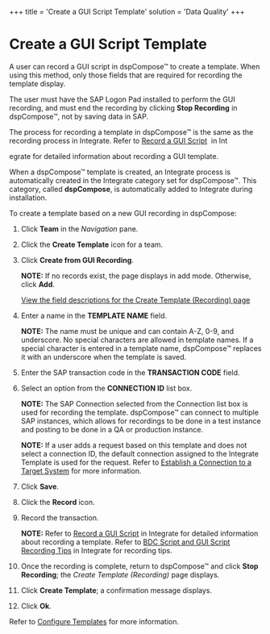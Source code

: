 +++
title = 'Create a GUI Script Template'
solution = 'Data Quality'
+++

# Create a GUI Script Template

A user can record a GUI script in dspCompose™ to create a template. When
using this method, only those fields that are required for recording the
template display.

The user must have the SAP Logon Pad installed to perform the GUI
recording, and must end the recording by clicking **Stop Recording** in
dspCompose™, not by saving data in SAP.

The process for recording a template in dspCompose™ is the same as the
recording process in Integrate. Refer to [Record a GUI
Script](../../../Platform/Integrate/Use_Cases/Record_a_GUI_Script)
 in Int

egrate for detailed information about recording a GUI template.

When a dspCompose™ template is created, an Integrate process is
automatically created in the Integrate category set for dspCompose™.
This category, called **dspCompose**, is automatically added to
Integrate during installation.

To create a template based on a new GUI recording in dspCompose:

1.  Click **Team** in the *Navigation* pane.

2.  Click the **Create Template** icon for a team.

3.  Click **Create from GUI Recording**.
    
    **NOTE:** If no records exist, the page displays in add mode.
    Otherwise, click **Add**.
    
    [View the field descriptions for the Create Template (Recording)
    page](Create_Template_Recording)

4.  Enter a name in the **TEMPLATE NAME** field.
    
    **NOTE:** The name must be unique and can contain A-Z, 0-9, and
    underscore. No special characters are allowed in template names. If
    a special character is entered in a template name, dspCompose™
    replaces it with an underscore when the template is saved.

5.  Enter the SAP transaction code in the **TRANSACTION CODE** field.

6.  Select an option from the **CONNECTION ID** list box.
    
    **NOTE:** The SAP Connection selected from the Connection list box
    is used for recording the template. dspCompose™ can connect to
    multiple SAP instances, which allows for recordings to be done in a
    test instance and posting to be done in a QA or production instance.
    
    **NOTE:** If a user adds a request based on this template and does
    not select a connection ID, the default connection assigned to the
    Integrate Template is used for the request. Refer to [Establish a
    Connection to a Target
    System](../../../Platform/Common/Use_Cases/Establish_a_Connection_to_a_target_system_Overview)
    for more information.

7.  Click **Save**.

8.  Click the **Record** icon.

9.  Record the transaction.
    
    **NOTE:** Refer to [Record a GUI
    Script](../../../Platform/Integrate/Use_Cases/Record_a_GUI_Script)
    in Integrate for detailed information about recording a template.
    Refer to [BDC Script and GUI Script Recording
    Tips](../../../Platform/Integrate/Use_Cases/BDCScriptGUIScriptRecTips)
    in Integrate for recording tips.

10. Once the recording is complete, return to dspCompose™ and click
    **Stop Recording**; the *Create Template (Recording)* page displays.

11. Click **Create Template**; a confirmation message displays.

12. Click **Ok**.

Refer to [Configure Templates](Configure_Templates) for more
information.
